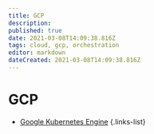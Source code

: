 ```yaml
---
title: GCP
description: 
published: true
date: 2021-03-08T14:09:38.816Z
tags: cloud, gcp, orchestration
editor: markdown
dateCreated: 2021-03-08T14:09:38.816Z
---
```


# GCP
- [Google Kubernetes Engine](/training/gcp/google_kubernetes_engine)
{.links-list}